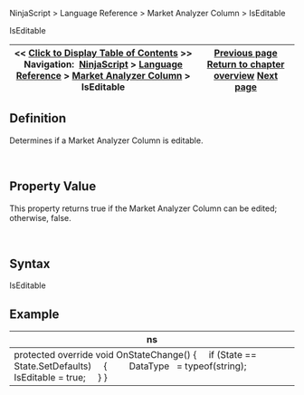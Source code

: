 ﻿


NinjaScript \> Language Reference \> Market Analyzer Column \> IsEditable






















IsEditable







| \<\< [Click to Display Table of Contents](iseditable.md) \>\> **Navigation:**     [NinjaScript](ninjascript.md) \> [Language Reference](language_reference_wip.md) \> [Market Analyzer Column](market_analyzer_column.md) \> IsEditable | [Previous page](formatdecimals.md) [Return to chapter overview](market_analyzer_column.md) [Next page](onrender2.md) |
| --- | --- |











## Definition


Determines if a Market Analyzer Column is editable.


 


## Property Value


This property returns true if the Market Analyzer Column can be edited; otherwise, false.


 


## Syntax


IsEditable


## 


## Example




| ns |
| --- |
| protected override void OnStateChange() {      if (State \=\= State.SetDefaults)      {           DataType   \= typeof(string);           IsEditable \= true;      } } |









